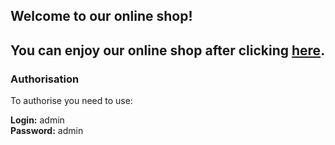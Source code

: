 ## Welcome to our online shop!

## You can enjoy our online shop after clicking [here](https://olgavolosevich.github.io/Andersen-course-final-team-project/).

### Authorisation

To authorise you need to use: <br />

**Login:** admin <br />
**Password:** admin

